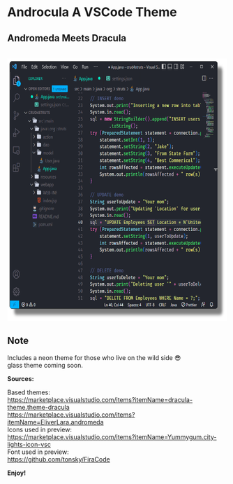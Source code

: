 # Androcula A VSCode Theme

## Andromeda Meets Dracula
<br>
<img src="https://raw.githubusercontent.com/Jnorm911/Androcula/main/img/previewV2.png" alt="preview" width="600" height="600">
<br>

## Note

Includes a neon theme for those who live on the wild side 😎<br>
glass theme coming soon.

**Sources:**

Based themes:<br>
https://marketplace.visualstudio.com/items?itemName=dracula-theme.theme-dracula<br>
https://marketplace.visualstudio.com/items?itemName=EliverLara.andromeda<br>
Icons used in preview:<br>
https://marketplace.visualstudio.com/items?itemName=Yummygum.city-lights-icon-vsc<br>
Font used in preview:<br>
https://github.com/tonsky/FiraCode<br>

**Enjoy!**
